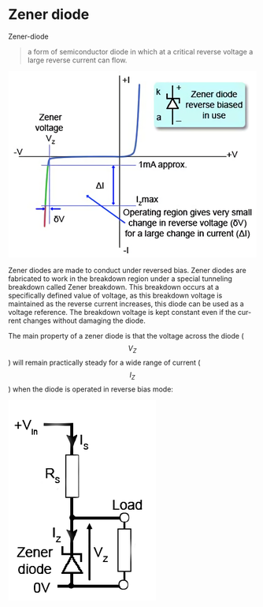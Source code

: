 # Zener diode

Zener-diode

> a form of semiconductor diode in which at a critical reverse voltage a large reverse current can flow.

![](../../../.gitbook/assets/zener-diode-characteristic.png)

Zener diodes are made to conduct under reversed bias. Zener diodes are fabricated to work in the breakdown region under a special tunneling breakdown called Zener breakdown. This breakdown occurs at a specifically defined value of voltage, as this breakdown voltage is maintained as the reverse current increases, this diode can be used as a voltage reference. The breakdown voltage is kept constant even if the cur- rent changes without damaging the diode.

The main property of a zener diode is that the voltage across the diode \($$V_Z$$\) will remain practically steady for a wide range of current \($$I_Z$$\) when the diode is operated in reverse bias mode:

![](../../../.gitbook/assets/zener-diode-circuit.png)

